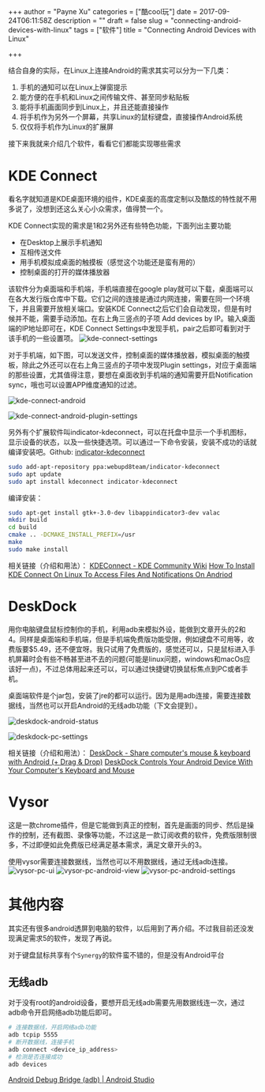 +++
author = "Payne Xu"
categories = ["酷cool玩"]
date = 2017-09-24T06:11:58Z
description = ""
draft = false
slug = "connecting-android-devices-with-linux"
tags = ["软件"]
title = "Connecting Android Devices with Linux"

+++

结合自身的实际，在Linux上连接Android的需求其实可以分为一下几类：

1. 手机的通知可以在Linux上弹窗提示
2. 能方便的在手机和Linux之间传输文件、甚至同步粘贴板
3. 能将手机画面同步到Linux上，并且还能直接操作
4. 将手机作为另外一个屏幕，共享Linux的鼠标键盘，直接操作Android系统
5. 仅仅将手机作为Linux的扩展屏

接下来我就来介绍几个软件，看看它们都能实现哪些需求

<!--more-->

# KDE Connect
看名字就知道是KDE桌面环境的组件，KDE桌面的高度定制以及酷炫的特性就不用多说了，没想到还这么关心小众需求，值得赞一个。

KDE Connect实现的需求是1和2另外还有些特色功能，下面列出主要功能

* 在Desktop上展示手机通知
* 互相传送文件
* 用手机模拟成桌面的触摸板（感觉这个功能还是蛮有用的）
* 控制桌面的打开的媒体播放器

该软件分为桌面端和手机端，手机端直接在google play就可以下载，桌面端可以在各大发行版仓库中下载。它们之间的连接是通过内网连接，需要在同一个环境下，并且需要开放相关端口。安装KDE Connect之后它们会自动发现，但是有时候并不能，需要手动添加。在右上角三竖点的子项 Add devices by IP。输入桌面端的IP地址即可在，KDE Connect Settings中发现手机，pair之后即可看到对于该手机的一些设置项。
![kde-connect-settings](/storage/2017/09/kde-connect-settings.png)

对于手机端，如下图，可以发送文件，控制桌面的媒体播放器，模拟桌面的触摸板，除此之外还可以在右上角三竖点的子项中发现Plugin settings，对应于桌面端的那些设置，尤其值得注意，要想在桌面收到手机端的通知需要开启Notification sync，哦也可以设置APP维度通知的过滤。

![kde-connect-android](/storage/2017/09/kde-connect-android.jpg)

![kde-connect-android-plugin-settings](/storage/2017/09/kde-connect-android-plugin-settings.jpg)

另外有个扩展软件叫indicator-kdeconnect，可以在托盘中显示一个手机图标，显示设备的状态，以及一些快捷选项。可以通过一下命令安装，安装不成功的话就编译安装吧。Github: [indicator-kdeconnect](https://github.com/vikoadi/indicator-kdeconnect)

```bash
sudo add-apt-repository ppa:webupd8team/indicator-kdeconnect
sudo apt update
sudo apt install kdeconnect indicator-kdeconnect
```
编译安装：

```bash
sudo apt-get install gtk+-3.0-dev libappindicator3-dev valac
mkdir build
cd build
cmake .. -DCMAKE_INSTALL_PREFIX=/usr
make
sudo make install
```

相关链接（介绍和用法）：
[KDEConnect - KDE Community Wiki](https://community.kde.org/KDEConnect)
[How To Install KDE Connect On Linux To Access Files And Notifications On Andriod](https://www.addictivetips.com/ubuntu-linux-tips/install-kde-connect-on-linux/)

# DeskDock
用你电脑键盘鼠标控制你的手机，利用adb来模拟外设，能做到文章开头的2和4。同样是桌面端和手机端，但是手机端免费版功能受限，例如键盘不可用等，收费版要$5.49，还不便宜呀。我只试用了免费版的，感觉还可以，只是鼠标进入手机屏幕时会有些不畅甚至进不去的问题(可能是linux问题，windows和macOs应该好一点)，不过总体用起来还可以，可以通过快捷键切换鼠标焦点到PC或者手机。

桌面端软件是个jar包，安装了jre的都可以运行。因为是用adb连接，需要连接数据线，当然也可以开启Android的无线adb功能（下文会提到）。

![deskdock-android-status](/storage/2017/09/deskdock-android-status.jpg)

![deskdock-pc-settings](/storage/2017/09/deskdock-pc-settings.png)

相关链接（介绍和用法）：
[DeskDock - Share computer's mouse & keyboard with Android (+ Drag & Drop)](https://forum.xda-developers.com/android/apps-games/app-deskdock-missing-link-computer-t3447035)
[DeskDock Controls Your Android Device With Your Computer's Keyboard and Mouse](https://lifehacker.com/deskdock-controls-your-android-device-with-your-compute-1786425812)

# Vysor
这是一款chrome插件，但是它能做到真正的控制，首先是画面的同步、然后是操作的控制，还有截图、录像等功能，不过这是一款订阅收费的软件，免费版限制很多，不过即便如此免费版已经满足基本需求，满足文章开头的3。

使用vysor需要连接数据线，当然也可以不用数据线，通过无线adb连接。
![vysor-pc-ui](/storage/2017/09/vysor-pc-ui.png)
![vysor-pc-android-view](/storage/2017/09/vysor-pc-android-view.png)
![vysor-pc-android-settings](/storage/2017/09/vysor-pc-android-settings.png)

# 其他内容
其实还有很多android透屏到电脑的软件，以后用到了再介绍。不过我目前还没发现满足需求5的软件，发现了再说。

对于键盘鼠标共享有个`Synergy`的软件蛮不错的，但是没有Android平台

## 无线adb
对于没有root的android设备，要想开启无线adb需要先用数据线连一次，通过adb命令开启网络adb功能后即可。

```bash
# 连接数据线，开启网络adb功能
adb tcpip 5555
# 断开数据线，连接手机
adb connect <device_ip_address>
# 检测是否连接成功
adb devices
```

[Android Debug Bridge (adb) | Android Studio](https://developer.android.com/studio/command-line/adb.html)
